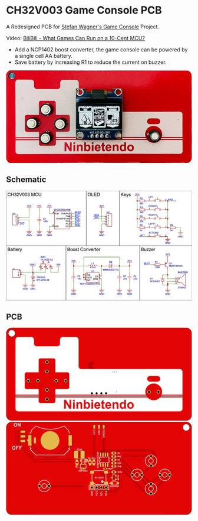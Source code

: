 # CH32V003 Game Console PCB

A Redesigned PCB for [Stefan Wagner's Game Console](https://github.com/wagiminator/CH32V003-GameConsole) Project.

Video: [BiliBili - What Games Can Run on a 10-Cent MCU?](https://www.bilibili.com/video/BV1714y117sJ/)

- Add a NCP1402 boost converter, the game console can be powered by a single cell AA battery.
- Save battery by increasing R1 to reduce the current on buzzer.

![Game Console PCB](Images/Game_Console_PCB.webp)

## Schematic

![Schematic](Images/Schematic.png)

## PCB

![PCB - Bottom](Images/PCB_Bottom.webp)
![PCB - Top](Images/PCB_Top.webp)
